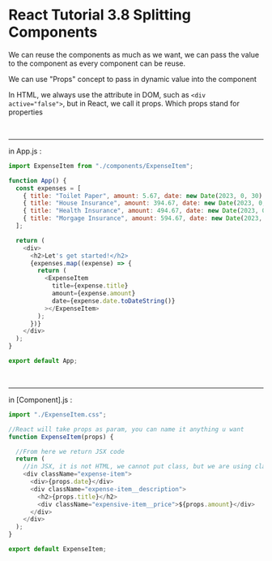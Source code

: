 # React Tutorial 3.8 Splitting Components

We can reuse the components as much as we want, we can pass the value to the component as every component can be reuse.

We can use "Props" concept to pass in dynamic value into the component

In HTML, we always use the attribute in DOM, such as `<div active="false">`, but in React, we call it props. Which props stand for properties

<br/><hr/>

in App.js :

```javascript
import ExpenseItem from "./components/ExpenseItem";

function App() {
  const expenses = [
    { title: "Toilet Paper", amount: 5.67, date: new Date(2023, 0, 30) },
    { title: "House Insurance", amount: 394.67, date: new Date(2023, 0, 30) },
    { title: "Health Insurance", amount: 494.67, date: new Date(2023, 0, 30) },
    { title: "Morgage Insurance", amount: 594.67, date: new Date(2023, 0, 30) },
  ];

  return (
    <div>
      <h2>Let's get started!</h2>
      {expenses.map((expense) => {
        return (
          <ExpenseItem
            title={expense.title}
            amount={expense.amount}
            date={expense.date.toDateString()}
          ></ExpenseItem>
        );
      })}
    </div>
  );
}

export default App;
```

<br/><hr/>

in [Component].js :
```javascript
import "./ExpenseItem.css";

//React will take props as param, you can name it anything u want
function ExpenseItem(props) {

  //From here we return JSX code
  return (
    //in JSX, it is not HTML, we cannot put class, but we are using className
    <div className="expense-item">
      <div>{props.date}</div>
      <div className="expense-item__description">
        <h2>{props.title}</h2>
        <div className="expensive-item__price">${props.amount}</div>
      </div>
    </div>
  );
}

export default ExpenseItem;
```